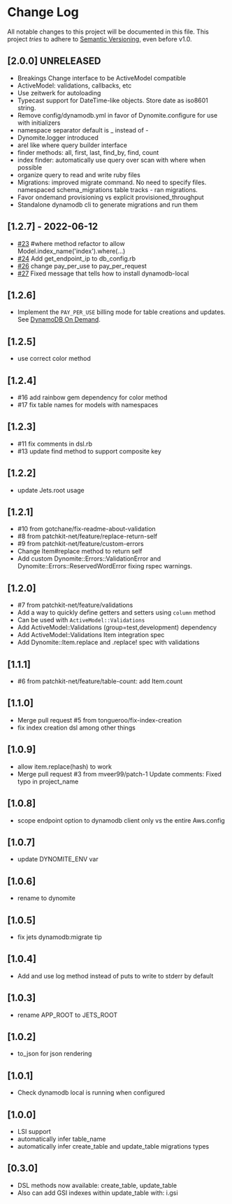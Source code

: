 # Change Log

All notable changes to this project will be documented in this file.
This project *tries* to adhere to [Semantic Versioning](http://semver.org/), even before v1.0.

## [2.0.0] UNRELEASED
- Breakings Change interface to be ActiveModel compatible
- ActiveModel: validations, callbacks, etc
- Use zeitwerk for autoloading
- Typecast support for DateTime-like objects. Store date as iso8601 string.
- Remove config/dynamodb.yml in favor of Dynomite.configure for use with initializers
- namespace separator default is _ instead of -
- Dynomite.logger introduced
- arel like where query builder interface
- finder methods: all, first, last, find_by, find, count
- index finder: automatically use query over scan with where when possible
- organize query to read and write ruby files
- Migrations: improved migrate command. No need to specify files. namespaced schema_migrations table tracks - ran migrations.
- Favor ondemand provisioning vs explicit provisioned_throughput
- Standalone dynamodb cli to generate migrations and run them

## [1.2.7] - 2022-06-12
- [#23](https://github.com/tongueroo/dynomite/pull/23) #where method refactor to allow Model.index_name('index').where(...)
- [#24](https://github.com/tongueroo/dynomite/pull/24) Add get_endpoint_ip to db_config.rb
- [#26](https://github.com/tongueroo/dynomite/pull/26) change pay_per_use to pay_per_request
- [#27](https://github.com/tongueroo/dynomite/pull/27) Fixed message that tells how to install dynamodb-local

## [1.2.6]
- Implement the `PAY_PER_USE` billing mode for table creations and updates. See [DynamoDB On Demand](https://aws.amazon.com/blogs/aws/amazon-dynamodb-on-demand-no-capacity-planning-and-pay-per-request-pricing/).

## [1.2.5]
- use correct color method

## [1.2.4]
- #16 add rainbow gem dependency for color method
- #17 fix table names for models with namespaces

## [1.2.3]
- #11 fix comments in dsl.rb
- #13 update find method to support composite key

## [1.2.2]
- update Jets.root usage

## [1.2.1]
- #10 from gotchane/fix-readme-about-validation
- #8 from patchkit-net/feature/replace-return-self
- #9 from patchkit-net/feature/custom-errors
- Change Item#replace method to return self
- Add custom Dynomite::Errors::ValidationError and Dynomite::Errors::ReservedWordError
  fixing rspec warnings.

## [1.2.0]
- #7 from patchkit-net/feature/validations
- Add a way to quickly define getters and setters using `column` method
- Can be used with `ActiveModel::Validations`
- Add ActiveModel::Validations (group=test,development) dependency
- Add ActiveModel::Validations Item integration spec
- Add Dynomite::Item.replace and .replace! spec with validations

## [1.1.1]
- #6 from patchkit-net/feature/table-count: add Item.count

## [1.1.0]
- Merge pull request #5 from tongueroo/fix-index-creation
- fix index creation dsl among other things

## [1.0.9]
- allow item.replace(hash) to work
- Merge pull request #3 from mveer99/patch-1 Update comments: Fixed typo in project_name

## [1.0.8]
- scope endpoint option to dynamodb client only vs the entire Aws.config

## [1.0.7]
- update DYNOMITE_ENV var

## [1.0.6]
- rename to dynomite

## [1.0.5]
- fix jets dynamodb:migrate tip

## [1.0.4]
- Add and use log method instead of puts to write to stderr by default

## [1.0.3]
- rename APP_ROOT to JETS_ROOT

## [1.0.2]
- to_json for json rendering

## [1.0.1]
- Check dynamodb local is running when configured

## [1.0.0]
- LSI support
- automatically infer table_name
- automatically infer create_table and update_table migrations types

## [0.3.0]
- DSL methods now available: create_table, update_table
- Also can add GSI indexes within update_table with: i.gsi
